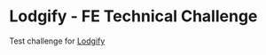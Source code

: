 # Lodgify - FE Technical Challenge

Test challenge for [Lodgify](https://www.googleadservices.com/pagead/aclk?sa=L&ai=DChcSEwjulKyehuuKAxWZi1AGHRhSBDoYABAAGgJkZw&ae=2&aspm=1&co=1&ase=5&gclid=CjwKCAiAp4O8BhAkEiwAqv2UqDIGfcmwTEJnfOlNrYYAIxgeg-E4sWKM0fB7ow5xOyYPhlaclaJPyxoCySQQAvD_BwE&ei=SwSBZ8uUIcaAhbIPru3XkQc&ohost=www.google.com&cid=CAESV-D23E38ewL9DhT1KIP-0GXwyrT6Lxpj-VTZm5ZqOAD-I1YOmv0eqfPi61eMpnC720lm_F83jsExJ9kyMjsjBYHdA0jxHeP06jTWUs_W9alGmcHmgJgkUA&sig=AOD64_3U9TjNvJcU9MBCbObjaj4VvzDJ_A&q&sqi=2&adurl&ved=2ahUKEwiL5qaehuuKAxVGQEEAHa72NXIQ0Qx6BAgLEAE)
